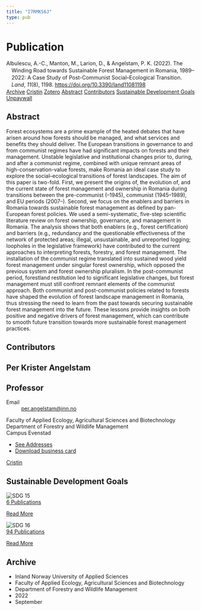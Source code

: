 ```yaml
---
title: "I7RMKS6J"
type: pub
---
```

<h1>Publication</h1>
<article id="csl-bib-container-I7RMKS6J" class="csl-bib-container">
  <div class="csl-bib-body" style="line-height: 1.35; padding-left: 1em; text-indent:-1em;">
  <div class="csl-entry">Albulescu, A.-C., Manton, M., Larion, D., &amp; Angelstam, P. K. (2022). The Winding Road towards Sustainable Forest Management in Romania, 1989&#x2013;2022: A Case Study of Post-Communist Social&#x2013;Ecological Transition. <i>Land</i>, <i>11</i>(8), 1198. <a href="https://doi.org/10.3390/land11081198">https://doi.org/10.3390/land11081198</a></div>
</div>
  <div class="csl-bib-buttons">
    <a href="#taxonomy-article-I7RMKS6J" class="csl-bib-button">Archive</a>
    <a href="https://app.cristin.no/results/show.jsf?id=2055305" alt="Cristin URL" class="csl-bib-button">Cristin</a>
    <a href="http://zotero.org/groups/5402882/items/I7RMKS6J" alt="Zotero URL" class="csl-bib-button">Zotero</a>
    <a href="#abstract-article-I7RMKS6J" class="csl-bib-button">Abstract</a>
    <a href="#contributors-article-I7RMKS6J" class="csl-bib-button">Contributors</a>
    <a href="#sdg-article-I7RMKS6J" class="csl-bib-button">Sustainable Development Goals</a>
    <a href="https://www.mdpi.com/2073-445X/11/8/1198/pdf?version=1661328051" class="csl-bib-button">Unpaywall</a>
  </div>
  <div id="csl-bib-meta-container-I7RMKS6J"></div>
</article>
<div id="csl-bib-meta-I7RMKS6J" class="csl-bib-meta">
  <article id="abstract-article-I7RMKS6J" class="abstract-article">
    <h1>Abstract</h1>
    Forest ecosystems are a prime example of the heated debates that have arisen around how forests should be managed, and what services and benefits they should deliver. The European transitions in governance to and from communist regimes have had significant impacts on forests and their management. Unstable legislative and institutional changes prior to, during, and after a communist regime, combined with unique remnant areas of high-conservation-value forests, make Romania an ideal case study to explore the social–ecological transitions of forest landscapes. The aim of this paper is two-fold. First, we present the origins of, the evolution of, and the current state of forest management and ownership in Romania during transitions between the pre-communist (–1945), communist (1945–1989), and EU periods (2007–). Second, we focus on the enablers and barriers in Romania towards sustainable forest management as defined by pan-European forest policies. We used a semi-systematic, five-step scientific literature review on forest ownership, governance, and management in Romania. The analysis shows that both enablers (e.g., forest certification) and barriers (e.g., redundancy and the questionable effectiveness of the network of protected areas; illegal, unsustainable, and unreported logging; loopholes in the legislative framework) have contributed to the current approaches to interpreting forests, forestry, and forest management. The installation of the communist regime translated into sustained wood yield forest management under singular forest ownership, which opposed the previous system and forest ownership pluralism. In the post-communist period, forestland restitution led to significant legislative changes, but forest management must still confront remnant elements of the communist approach. Both communist and post-communist policies related to forests have shaped the evolution of forest landscape management in Romania, thus stressing the need to learn from the past towards securing sustainable forest management into the future. These lessons provide insights on both positive and negative drivers of forest management, which can contribute to smooth future transition towards more sustainable forest management practices.
  </article>
  <article id="contributors-article-I7RMKS6J" class="contributors-article">
    <h1>Contributors</h1>
    <div class="personas"> <div class="vrtx-hinn-person-card"> <div class="photo"> <i class="lar la-user-circle missing-person"></i> </div> <div class="info"> <hgroup><h1>Per Krister Angelstam</h1> <h2>Professor</h2> </hgroup><dl> <dt>Email</dt> <dd> <a href="mailto:per.angelstam@inn.no">per.angelstam@inn.no</a> </dd> </dl> <p> Faculty of Applied Ecology, Agricultural Sciences and Biotechnology<br> Department of Forestry and Wildlife Management<br> Campus Evenstad </p> <ul class="vrtx-hinn-links"> <li><a href="https://www.inn.no/english/find-an-employee/per-angelstam.html#vrtx-hinn-addresses">See Addresses</a></li> <li><a href="https://www.inn.no/english/find-an-employee/per-angelstam.html?vrtx=vcf">Download business card</a></li> </ul> </div> </div> <a href="https://app.cristin.no/persons/show.jsf?id=1318014" alt="Cristin URL" class="personas-cristin">Cristin</a> </div>
  </article>
  <article id="sdg-article-I7RMKS6J" class="sdg-article">
    <h1>Sustainable Development Goals</h1>
    <div class="sdg-container"><div id="sdg15" class="sdg"> <img src="{{< params subfolder >}}images/sdg/sdg15_en.png" class="image" alt="SDG 15"> <div class="sdg-overlay"> <a href="{{< params subfolder >}}en/archive/?sdg=15#archive" class="sdg-publication-count"><span>6</span> Publications</a> <p><a href="https://sdgs.un.org/goals/goal15" class="sdg-read-more">Read More</a></p> </div> </div> <div id="sdg16" class="sdg"> <img src="{{< params subfolder >}}images/sdg/sdg16_en.png" class="image" alt="SDG 16"> <div class="sdg-overlay"> <a href="{{< params subfolder >}}en/archive/?sdg=16#archive" class="sdg-publication-count"><span>94</span> Publications</a> <p><a href="https://sdgs.un.org/goals/goal16" class="sdg-read-more">Read More</a></p> </div> </div></div>
  </article>
  <article id="taxonomy-article-I7RMKS6J" class="taxonomy-article">
    <h1>Archive</h1>
    <ul>
      <li>Inland Norway University of Applied Sciences</li>
      <li>Faculty of Applied Ecology, Agricultural Sciences and Biotechnology</li>
      <li>Department of Forestry and Wildlife Management</li>
      <li>2022</li>
      <li>September</li>
    </ul>
  </article>
</div>
